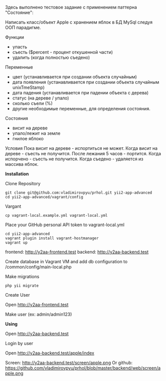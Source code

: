
Здесь выполнено тестовое задание с применением паттерна "Состояние": 

Написать класс/объект Apple с хранением яблок в БД MySql следуя ООП парадигме.

Функции
- упасть
- съесть ($percent - процент откушенной части)
- удалить (когда полностью съедено)

Переменные
- цвет (устанавливается при создании объекта случайным)
- дата появления (устанавливается при создании объекта случайным unixTmeStamp)
- дата падения (устанавливается при падении объекта с дерева)
- статус (на дереве / упало)
- сколько съели (%)
- другие необходимые переменные, для определения состояния.

Состояния
- висит на дереве
- упало/лежит на земле
- гнилое яблоко

Условия
Пока висит на дереве - испортиться не может.
Когда висит на дереве - съесть не получится.
После лежания 5 часов - портится.
Когда испорчено - съесть не получится.
Когда съедено - удаляется из массива яблок.

<b>Installation</b>

Clone Repository
```
git clone git@github.com:vladimirovpyu/prhol.git yii2-app-advanced
cd yii2-app-advanced/vagrant/config
```
Vargant 
```
cp vagrant-local.example.yml vagrant-local.yml
```
Place your GitHub personal API token to vagrant-local.yml
```
cd yii2-app-advanced
vagrant plugin install vagrant-hostmanager
vagrant up
```

frontend: http://y2aa-frontend.test
backend: http://y2aa-backend.test

Create database in Vagrant VM and add db configuration to /common/config/main-local.php

Make migrations
```
php yii migrate
```

Create User

Open http://y2aa-frontend.test

Make user (ex: admin/admin123)

<b>Using</b>

Open http://y2aa-backend.test

Login by user

Open http://y2aa-backend.test/apple/index 

Screen:
http://y2aa-backend.test/screen/apple.png
Or github: 
https://github.com/vladimirovpyu/prhol/blob/master/backend/web/screen/apple.png